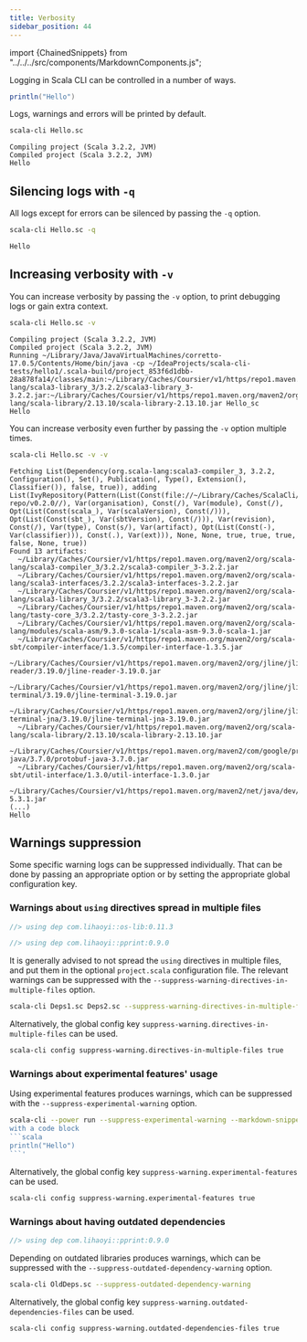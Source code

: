 ```yaml
---
title: Verbosity
sidebar_position: 44
---
```


import {ChainedSnippets} from "../../../src/components/MarkdownComponents.js";

Logging in Scala CLI can be controlled in a number of ways.

```scala title=Hello.sc
println("Hello")
```

Logs, warnings and errors will be printed by default.

<ChainedSnippets>

```bash
scala-cli Hello.sc
```

```text  
Compiling project (Scala 3.2.2, JVM)
Compiled project (Scala 3.2.2, JVM)
Hello
```

</ChainedSnippets>

## Silencing logs with `-q`

All logs except for errors can be silenced by passing the `-q` option.

<ChainedSnippets>

```bash
scala-cli Hello.sc -q
```

```text
Hello
```

</ChainedSnippets>

## Increasing verbosity with `-v`

You can increase verbosity by passing the `-v` option, to print debugging logs or gain extra context.

<ChainedSnippets>

```bash
scala-cli Hello.sc -v
```

```text
Compiling project (Scala 3.2.2, JVM)
Compiled project (Scala 3.2.2, JVM)
Running ~/Library/Java/JavaVirtualMachines/corretto-17.0.5/Contents/Home/bin/java -cp ~/IdeaProjects/scala-cli-tests/hello1/.scala-build/project_853f6d1dbb-28a878fa14/classes/main:~/Library/Caches/Coursier/v1/https/repo1.maven.org/maven2/org/scala-lang/scala3-library_3/3.2.2/scala3-library_3-3.2.2.jar:~/Library/Caches/Coursier/v1/https/repo1.maven.org/maven2/org/scala-lang/scala-library/2.13.10/scala-library-2.13.10.jar Hello_sc
Hello
```

</ChainedSnippets>

You can increase verbosity even further by passing the `-v` option multiple times.

<ChainedSnippets>

```bash
scala-cli Hello.sc -v -v
```

```text
Fetching List(Dependency(org.scala-lang:scala3-compiler_3, 3.2.2, Configuration(), Set(), Publication(, Type(), Extension(), Classifier()), false, true)), adding List(IvyRepository(Pattern(List(Const(file://~/Library/Caches/ScalaCli/local-repo/v0.2.0//), Var(organisation), Const(/), Var(module), Const(/), Opt(List(Const(scala_), Var(scalaVersion), Const(/))), Opt(List(Const(sbt_), Var(sbtVersion), Const(/))), Var(revision), Const(/), Var(type), Const(s/), Var(artifact), Opt(List(Const(-), Var(classifier))), Const(.), Var(ext))), None, None, true, true, true, false, None, true))
Found 13 artifacts:
  ~/Library/Caches/Coursier/v1/https/repo1.maven.org/maven2/org/scala-lang/scala3-compiler_3/3.2.2/scala3-compiler_3-3.2.2.jar
  ~/Library/Caches/Coursier/v1/https/repo1.maven.org/maven2/org/scala-lang/scala3-interfaces/3.2.2/scala3-interfaces-3.2.2.jar
  ~/Library/Caches/Coursier/v1/https/repo1.maven.org/maven2/org/scala-lang/scala3-library_3/3.2.2/scala3-library_3-3.2.2.jar
  ~/Library/Caches/Coursier/v1/https/repo1.maven.org/maven2/org/scala-lang/tasty-core_3/3.2.2/tasty-core_3-3.2.2.jar
  ~/Library/Caches/Coursier/v1/https/repo1.maven.org/maven2/org/scala-lang/modules/scala-asm/9.3.0-scala-1/scala-asm-9.3.0-scala-1.jar
  ~/Library/Caches/Coursier/v1/https/repo1.maven.org/maven2/org/scala-sbt/compiler-interface/1.3.5/compiler-interface-1.3.5.jar
  ~/Library/Caches/Coursier/v1/https/repo1.maven.org/maven2/org/jline/jline-reader/3.19.0/jline-reader-3.19.0.jar
  ~/Library/Caches/Coursier/v1/https/repo1.maven.org/maven2/org/jline/jline-terminal/3.19.0/jline-terminal-3.19.0.jar
  ~/Library/Caches/Coursier/v1/https/repo1.maven.org/maven2/org/jline/jline-terminal-jna/3.19.0/jline-terminal-jna-3.19.0.jar
  ~/Library/Caches/Coursier/v1/https/repo1.maven.org/maven2/org/scala-lang/scala-library/2.13.10/scala-library-2.13.10.jar
  ~/Library/Caches/Coursier/v1/https/repo1.maven.org/maven2/com/google/protobuf/protobuf-java/3.7.0/protobuf-java-3.7.0.jar
  ~/Library/Caches/Coursier/v1/https/repo1.maven.org/maven2/org/scala-sbt/util-interface/1.3.0/util-interface-1.3.0.jar
  ~/Library/Caches/Coursier/v1/https/repo1.maven.org/maven2/net/java/dev/jna/jna/5.3.1/jna-5.3.1.jar
(...)
Hello

```

</ChainedSnippets>

## Warnings suppression

Some specific warning logs can be suppressed individually.
That can be done by passing an appropriate option or by setting the appropriate global configuration key.

### Warnings about `using` directives spread in multiple files

```scala title=Deps1.sc
//> using dep com.lihaoyi::os-lib:0.11.3
```

```scala title=Deps2.sc
//> using dep com.lihaoyi::pprint:0.9.0
```

It is generally advised to not spread the `using` directives in multiple files, and put them in the
optional `project.scala` configuration file.
The relevant warnings can be suppressed with the `--suppress-warning-directives-in-multiple-files` option.

```bash
scala-cli Deps1.sc Deps2.sc --suppress-warning-directives-in-multiple-files
```

Alternatively, the global config key `suppress-warning.directives-in-multiple-files` can be used.

```bash
scala-cli config suppress-warning.directives-in-multiple-files true
```

### Warnings about experimental features' usage

Using experimental features produces warnings, which can be suppressed with the `--suppress-experimental-warning`
option.

````bash
scala-cli --power run --suppress-experimental-warning --markdown-snippet '# Markdown snippet
with a code block
```scala
println("Hello")
```'
````

Alternatively, the global config key `suppress-warning.experimental-features` can be used.

```bash
scala-cli config suppress-warning.experimental-features true
```

### Warnings about having outdated dependencies

```scala title=OldDeps.sc
//> using dep com.lihaoyi::pprint:0.9.0
```

Depending on outdated libraries produces warnings, which can be suppressed with
the `--suppress-outdated-dependency-warning` option.

````bash
scala-cli OldDeps.sc --suppress-outdated-dependency-warning
````

Alternatively, the global config key `suppress-warning.outdated-dependencies-files` can be used.

```bash
scala-cli config suppress-warning.outdated-dependencies-files true
```
